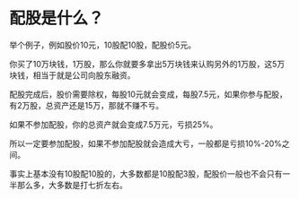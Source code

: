 # 配股是什么？
[url]: (https://t.zsxq.com/ZrjYRJI)

举个例子，例如股价10元，10股配10股，配股价5元。

你买了10万块钱，1万股，那么你就要多拿出5万块钱来认购另外的1万股，这5万块钱，相当于就是公司向股东融资。

配股完成后，股价需要除权，每股10元就会变成，每股7.5元，如果你参与配股，有2万股，总资产还是15万，那就不赚不亏。

如果不参加配股，你的总资产就会变成7.5万元，亏损25%。

所以一定要参加配股，如果不参加配股就会造成大亏，一般都是亏损10%-20%之间。

事实上基本没有10股配10股的，大多数都是10股配3股，配股价一般也不会只有一半那么多，大多数是打七折左右。